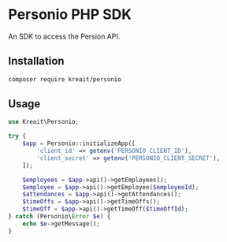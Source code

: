 # Personio PHP SDK

An SDK to access the Persion API.

## Installation

```bash
composer require kreait/personio
```

## Usage

```php
use Kreait\Personio;

try {
    $app = Personio::initializeApp([
        'client_id' => getenv('PERSONIO_CLIENT_ID'),
        'client_secret' => getenv('PERSONIO_CLIENT_SECRET'),
    ]);

    $employees = $app->api()->getEmployees();
    $employee = $app->api()->getEmployee($employeeId);
    $attendances = $app->api()->getAttendances();
    $timeOffs = $app->api()->getTimeOffs();
    $timeOff = $app->api()->getTimeOff($timeOffId);
} catch (Personio\Error $e) {
    echo $e->getMessage();
}
```
